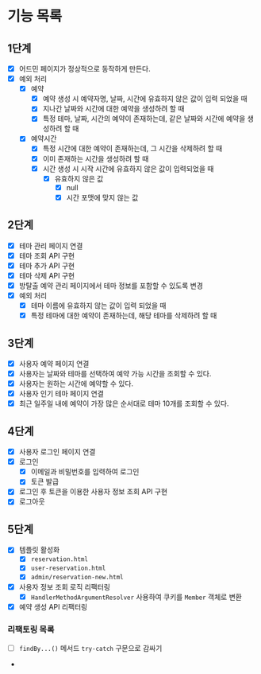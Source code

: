 # 기능 목록

## 1단계

- [x] 어드민 페이지가 정상적으로 동작하게 만든다.
- [x] 예외 처리
  - [x] 예약
    - [x] 예약 생성 시 예약자명, 날짜, 시간에 유효하지 않은 값이 입력 되었을 때
    - [x] 지나간 날짜와 시간에 대한 예약을 생성하려 할 때
    - [x] 특정 테마, 날짜, 시간의 예약이 존재하는데, 같은 날짜와 시간에 예약을 생성하려 할 때

  - [x] 예약시간
    - [x] 특정 시간에 대한 예약이 존재하는데, 그 시간을 삭제하려 할 때
    - [x] 이미 존재하는 시간을 생성하려 할 때
    - [x] 시간 생성 시 시작 시간에 유효하지 않은 값이 입력되었을 때
      - [x] 유효하지 않은 값
        - [x] null
        - [x] 시간 포맷에 맞지 않는 값

## 2단계

- [x] 테마 관리 페이지 연결
- [x] 테마 조회 API 구현
- [x] 테마 추가 API 구현
- [x] 테마 삭제 API 구현
- [x] 방탈출 예약 관리 페이지에서 테마 정보를 포함할 수 있도록 변경
- [x] 예외 처리
  - [x] 테마 이름에 유효하지 않는 값이 입력 되었을 때
  - [x] 특정 테마에 대한 예약이 존재하는데, 해당 테마를 삭제하려 할 때

## 3단계

- [x] 사용자 예약 페이지 연결
- [x] 사용자는 날짜와 테마를 선택하여 예약 가능 시간을 조회할 수 있다.
- [x] 사용자는 원하는 시간에 예약할 수 있다.
- [x] 사용자 인기 테마 페이지 연결
- [x] 최근 일주일 내에 예약이 가장 많은 순서대로 테마 10개를 조회할 수 있다.

## 4단계

- [x] 사용자 로그인 페이지 연결
- [x] 로그인
  - [x] 이메일과 비밀번호를 입력하여 로그인
  - [x] 토큰 발급
- [x] 로그인 후 토큰을 이용한 사용자 정보 조회 API 구현
- [x] 로그아웃

## 5단계

- [x] 템플릿 활성화
  - [x] `reservation.html`
  - [x] `user-reservation.html`
  - [x] `admin/reservation-new.html`
- [x] 사용자 정보 조회 로직 리팩터링
  - [x] `HandlerMethodArgumentResolver` 사용하여 쿠키를 `Member` 객체로 변환 
- [x] 예약 생성 API 리팩터링

### 리팩토링 목록

- [ ] `findBy...()` 메서드 `try-catch` 구문으로 감싸기
- 
